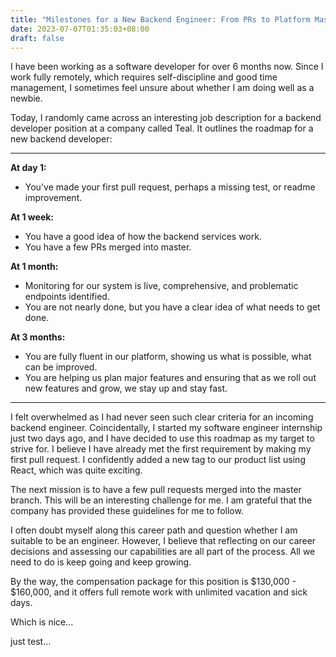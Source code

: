 ```yaml
---
title: "Milestones for a New Backend Engineer: From PRs to Platform Mastery"
date: 2023-07-07T01:35:03+08:00
draft: false
---
```

I have been working as a software developer for over 6 months now. Since I work fully remotely, which requires self-discipline and good time management, I sometimes feel unsure about whether I am doing well as a newbie.

Today, I randomly came across an interesting job description for a backend developer position at a company called Teal. It outlines the roadmap for a new backend developer:

---
**At day 1:**
- You've made your first pull request, perhaps a missing test, or readme improvement.

**At 1 week:**
- You have a good idea of how the backend services work.
- You have a few PRs merged into master.

**At 1 month:**
- Monitoring for our system is live, comprehensive, and problematic endpoints identified.
- You are not nearly done, but you have a clear idea of what needs to get done.

**At 3 months:**
- You are fully fluent in our platform, showing us what is possible, what can be improved.
- You are helping us plan major features and ensuring that as we roll out new features and grow, we stay up and stay fast.

---

I felt overwhelmed as I had never seen such clear criteria for an incoming backend engineer. Coincidentally, I started my software engineer internship just two days ago, and I have decided to use this roadmap as my target to strive for. I believe I have already met the first requirement by making my first pull request. I confidently added a new tag to our product list using React, which was quite exciting.

The next mission is to have a few pull requests merged into the master branch. This will be an interesting challenge for me. I am grateful that the company has provided these guidelines for me to follow.

I often doubt myself along this career path and question whether I am suitable to be an engineer. However, I believe that reflecting on our career decisions and assessing our capabilities are all part of the process. All we need to do is keep going and keep growing.

By the way, the compensation package for this position is $130,000 - $160,000, and it offers full remote work with unlimited vacation and sick days. 

Which is nice...

just test...